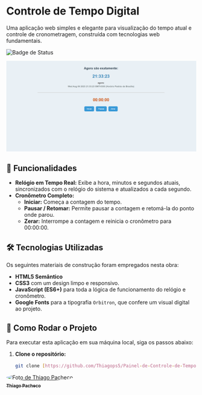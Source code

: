 # Controle de Tempo Digital

Uma aplicação web simples e elegante para visualização do tempo atual e controle de cronometragem, construída com tecnologias web fundamentais.

![Badge de Status]([https://web-21052025.vercel.app/])


<a href="demonstração.mp4" title="Clique para ver o vídeo">
  <img src="capa-video.png" alt="Demonstração do Projeto Fusca" style="max-width:100%;">
</a>

## :wrench: Funcionalidades

* **Relógio em Tempo Real:** Exibe a hora, minutos e segundos atuais, sincronizados com o relógio do sistema e atualizados a cada segundo.
* **Cronômetro Completo:**
    * **Iniciar:** Começa a contagem do tempo.
    * **Pausar / Retomar:** Permite pausar a contagem e retomá-la do ponto onde parou.
    * **Zerar:** Interrompe a contagem e reinicia o cronômetro para 00:00:00.

## :hammer_and_wrench: Tecnologias Utilizadas

Os seguintes materiais de construção foram empregados nesta obra:
* **HTML5 Semântico**
* **CSS3** com um design limpo e responsivo.
* **JavaScript (ES6+)** para toda a lógica de funcionamento do relógio e cronômetro.
* **Google Fonts** para a tipografia `Orbitron`, que confere um visual digital ao projeto.

## :construction_worker: Como Rodar o Projeto

Para executar esta aplicação em sua máquina local, siga os passos abaixo:

1. **Clone o repositório:**
   ```bash
   git clone [https://github.com/Thiagops5/Painel-de-Controle-de-Tempo.git](https://github.com/Thiagops5/Painel-de-Controle-de-Tempo.git)

<a href="https://www.google.com/search?q=https://github.com/thiagops5">
<img style="border-radius: 50%;" src="https://media.licdn.com/dms/image/v2/D4D03AQFkuUn9b9U3wg/profile-displayphoto-shrink_200_200/B4DZZVW1YvHwAc-/0/1745188772421?e=1757548800&v=beta&t=vgs7_2p9d4cRFCg5recEG8xAziAPLf3M7Uipf1a5ul4" width="100px;" alt="Foto de Thiago Pacheco"/>
<br />
<sub><b>Thiago Pacheco</b></sub></a> <a href="https://www.linkedin.com/in/thiago-pacheco-tech/" title="LinkedIn"></a>
<br />
